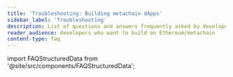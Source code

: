 ```yaml
---
title: 'Troubleshooting: Building metachain dApps'
sidebar_label: 'Troubleshooting'
description: List of questions and answers frequently asked by developers
reader_audience: developers who want to build on Ethereum/metachain
content-type: faq
---
```


import FAQStructuredData from '@site/src/components/FAQStructuredData';

<FAQStructuredData faqsId="building" />
